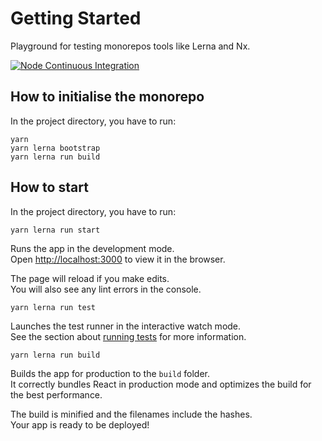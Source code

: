 # Getting Started

Playground for testing monorepos tools like Lerna and Nx.

[![Node Continuous Integration](https://github.com/HarrisSidiropoulos/lerna-example/actions/workflows/integrate.yml/badge.svg?branch=main)](https://github.com/HarrisSidiropoulos/lerna-example/actions/workflows/integrate.yml)

## How to initialise the monorepo

In the project directory, you have to run:

```
yarn
yarn lerna bootstrap
yarn lerna run build
```

## How to start

In the project directory, you have to run:

```
yarn lerna run start
```

Runs the app in the development mode.\
Open [http://localhost:3000](http://localhost:3000) to view it in the browser.

The page will reload if you make edits.\
You will also see any lint errors in the console.

```
yarn lerna run test
```

Launches the test runner in the interactive watch mode.\
See the section about [running tests](https://facebook.github.io/create-react-app/docs/running-tests) for more information.

```
yarn lerna run build
```

Builds the app for production to the `build` folder.\
It correctly bundles React in production mode and optimizes the build for the best performance.

The build is minified and the filenames include the hashes.\
Your app is ready to be deployed!

